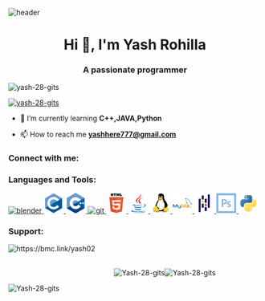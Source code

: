 
![header](https://capsule-render.vercel.app/api?type=waving&color=gradient&height=150&section=header&text=Hey%20Everyone&fontSize=90)



<h1 align="center">Hi 👋, I'm Yash Rohilla</h1>
<h3 align="center">A passionate programmer</h3>

<p align="left"> <img src="https://komarev.com/ghpvc/?username=yash-28-gits&label=Profile%20views&color=0e75b6&style=flat" alt="yash-28-gits" /> </p>

<p align="left"> <a href="https://github.com/ryo-ma/github-profile-trophy"><img src="https://github-profile-trophy.vercel.app/?username=yash-28-gits" alt="yash-28-gits" /></a> </p>

- 🌱 I’m currently learning **C++,JAVA,Python**

- 📫 How to reach me **yashhere777@gmail.com**

<h3 align="left">Connect with me:</h3>
<p align="left">
</p>

<h3 align="left">Languages and Tools:</h3>
<p align="left"> <a href="https://www.blender.org/" target="_blank" rel="noreferrer"> <img src="https://download.blender.org/branding/community/blender_community_badge_white.svg" alt="blender" width="40" height="40"/> </a> <a href="https://www.cprogramming.com/" target="_blank" rel="noreferrer"> <img src="https://raw.githubusercontent.com/devicons/devicon/master/icons/c/c-original.svg" alt="c" width="40" height="40"/> </a> <a href="https://www.w3schools.com/cpp/" target="_blank" rel="noreferrer"> <img src="https://raw.githubusercontent.com/devicons/devicon/master/icons/cplusplus/cplusplus-original.svg" alt="cplusplus" width="40" height="40"/> </a> <a href="https://git-scm.com/" target="_blank" rel="noreferrer"> <img src="https://www.vectorlogo.zone/logos/git-scm/git-scm-icon.svg" alt="git" width="40" height="40"/> </a> <a href="https://www.w3.org/html/" target="_blank" rel="noreferrer"> <img src="https://raw.githubusercontent.com/devicons/devicon/master/icons/html5/html5-original-wordmark.svg" alt="html5" width="40" height="40"/> </a> <a href="https://www.java.com" target="_blank" rel="noreferrer"> <img src="https://raw.githubusercontent.com/devicons/devicon/master/icons/java/java-original.svg" alt="java" width="40" height="40"/> </a> <a href="https://www.linux.org/" target="_blank" rel="noreferrer"> <img src="https://raw.githubusercontent.com/devicons/devicon/master/icons/linux/linux-original.svg" alt="linux" width="40" height="40"/> </a> <a href="https://www.mysql.com/" target="_blank" rel="noreferrer"> <img src="https://raw.githubusercontent.com/devicons/devicon/master/icons/mysql/mysql-original-wordmark.svg" alt="mysql" width="40" height="40"/> </a> <a href="https://pandas.pydata.org/" target="_blank" rel="noreferrer"> <img src="https://raw.githubusercontent.com/devicons/devicon/2ae2a900d2f041da66e950e4d48052658d850630/icons/pandas/pandas-original.svg" alt="pandas" width="40" height="40"/> </a> <a href="https://www.photoshop.com/en" target="_blank" rel="noreferrer"> <img src="https://raw.githubusercontent.com/devicons/devicon/master/icons/photoshop/photoshop-line.svg" alt="photoshop" width="40" height="40"/> </a> <a href="https://www.python.org" target="_blank" rel="noreferrer"> <img src="https://raw.githubusercontent.com/devicons/devicon/master/icons/python/python-original.svg" alt="python" width="40" height="40"/> </a> </p>

<h3 align="left">Support:</h3>
<p><a href="https://www.buymeacoffee.com/https://bmc.link/yash02"> <img align="left" src="https://cdn.buymeacoffee.com/buttons/v2/default-yellow.png" height="50" width="210" alt="https://bmc.link/yash02" /></a></p><br><br>

<p><img align="left" src="https://github-readme-stats.vercel.app/api/top-langs?username=Yash-28-gits&show_icons=true&locale=en&layout=compact" alt="Yash-28-gits" /></p>

<p>&nbsp;<img align="left" src="https://github-readme-stats.vercel.app/api?username=Yash-28-gits&show_icons=true&locale=en" alt="Yash-28-gits" /></p>

<p><img align="left" src="https://github-readme-streak-stats.herokuapp.com/?user=Yash-28-gits&" alt="Yash-28-gits" /></p>
